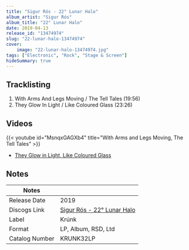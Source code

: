 ```yaml
---
title: "Sigur Rós - 22° Lunar Halo"
album_artist: "Sigur Rós"
album_title: "22° Lunar Halo"
date: 2019-04-13
release_id: "13474974"
slug: "22-lunar-halo-13474974"
cover:
    image: "22-lunar-halo-13474974.jpg"
tags: ["Electronic", "Rock", "Stage & Screen"]
hideSummary: true
---
```


## Tracklisting
1. With Arms And Legs Moving / The Tell Tales (19:56)
2. They Glow In Light / Like Coloured Glass (23:26)

## Videos
{{< youtube id="MsnqxGAGXb4" title="With Arms and Legs Moving, The Tell Tales" >}}
- [They Glow in Light, Like Coloured Glass](https://www.youtube.com/watch?v=EfwkIam5ygs)

## Notes

| Notes          |             |
| ---------------| ----------- |
| Release Date   | 2019 |
| Discogs Link   | [Sigur Rós - 22° Lunar Halo](https://www.discogs.com/release/13474974) |
| Label          | Krúnk |
| Format         | LP, Album, RSD, Ltd |
| Catalog Number | KRUNK32LP |


